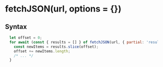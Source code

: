 # fetchJSON(url, options = {})

## Syntax

```js
  let offset = 0;
  for await (const { results = [] } of fetchJSON(url, { partial: 'results' })) {
    const newItems = results.slice(offset);
    offset += newItems.length;
    /* ... */
  }
```